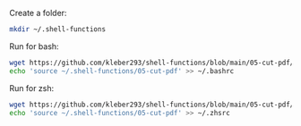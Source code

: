 
Create a folder:

```sh
mkdir ~/.shell-functions
```

Run for bash:

```sh
wget https://github.com/kleber293/shell-functions/blob/main/05-cut-pdf/05-cut-pdf
echo 'source ~/.shell-functions/05-cut-pdf' >> ~/.bashrc
```

Run for zsh:

```sh
wget https://github.com/kleber293/shell-functions/blob/main/05-cut-pdf/05-cut-pdf
echo 'source ~/.shell-functions/05-cut-pdf' >> ~/.zhsrc
```
            
